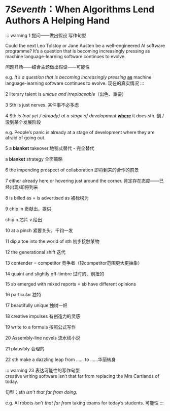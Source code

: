 # 7*Seventh*：When Algorithms Lend Authors A Helping Hand
::: warning 1 提问——做出假设 写作句型	

Could the next Leo Tolstoy or Jane Austen be a well-engineered AI software programme? It’s a question that is becoming increasingly pressing as machine language-learning software continues to evolve.

问题开场——结合主题做出假设——可能性

e.g. *It’s a question that is becoming increasingly pressing* <u>**as**</u> machine language-learning software continues to evolve. 现在的真实情况
:::

2	literary talent is *unique and irreplaceable*（出色、重要）

3	Sth is just nerves. 某件事不必多虑

4	Sth *is (not yet / already) at a stage of development* <u>**where**</u> it does sth. 到 / 没到某个发展阶段

e.g. People’s panic is already at a stage of development where they are afraid of going out. 

5	a **blanket** takeover 地毯式替代 - 完全替代 

a **blanket** strategy 全面策略

6	the impending prospect of collaboration 即将到来的合作的前景

7	either already here or hovering just around the corner.	肯定存在态度——已经出现/即将到来

8	is billed as = is advertised as  被标榜为

9	chip in  贡献出，提供

chip n.芯片	v.给出

10	at a pinch	紧要关头，千钧一发

11	dip a toe into the world of sth 初步接触某物

12	the generational shift 迭代

13	contender = competitor 竞争者（较competitor范围更大更抽象）

14	quaint and slightly off-timbre  过时的、别扭的

15	sb emerged with mixed reports = sb have different opinions

16	particular 独特

17	beautifully unique 独树一帜

18	creative impulses 有创造力的灵感

19	write to a formula 按照公式写作

20	Assembly-line novels 流水线小说

21	plausibly	合理的

22	sth make a dazzling leap from …… to ……华丽转身

::: warning 23 表达可能性的写作句型	
creative writing software isn’t that far from replacing the Mrs Cartlands of today.

句型：sth *isn’t that far from doing*.

e.g. AI robots *isn’t that far from* taking exams for today’s students. 可能性
:::